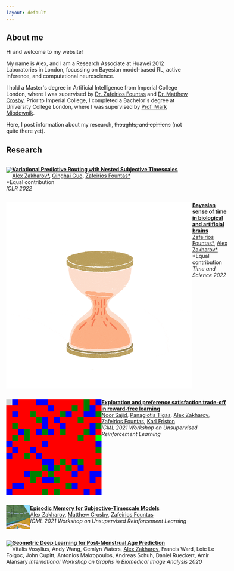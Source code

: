 ```yaml
---
layout: default
---
```


## About me

Hi and welcome to my website!

My name is Alex, and I am a Research Associate at Huawei 2012 Laboratories in London, focussing on Bayesian model-based RL, active inference, and computational neuroscience.

I hold a Master's degree in Artificial Intelligence from Imperial College London, where I was supervised by [Dr. Zafeirios Fountas](http://www.zfountas.com) and [Dr. Matthew Crosby](http://mdcrosby.com/). Prior to Imperial College, I completed a Bachelor's degree at University College London, where I was supervised by [Prof. Mark Miodownik](http://www.markmiodownik.net/).

Here, I post information about my research, ~~thoughts, and opinions~~ (not quite there yet).


## Research

<div style="float: left; width:600px;">
    <p style="float: left;"><img class="project_images" src="assets/img/vpr-gif.gif" style="vertical-align:middle; horizontal-align:left;"></p>
    <p>
      <a href="https://vpr-model.github.io/"><b>Variational Predictive Routing with Nested Subjective Timescales</b></a><br>
      <a href="{{site.url}}">Alex Zakharov*</a>, <a href="{{site.url}}">Qinghai Guo</a>, <a href="http://www.zfountas.com">Zafeirios Fountas*</a><br>
      *Equal contribution<br>
      <i>ICLR 2022</i>
    </p>
</div>

<br>

<div style="float: left; width:600px;">
    <p style="float: left;"><img class="project_images" src="assets/img/sand.gif" style="vertical-align:middle; horizontal-align:left;"></p>
    <p>
      <a href="https://arxiv.org/pdf/2201.05464"><b>Bayesian sense of time in biological and artificial brains</b></a><br>
      <a href="http://www.zfountas.com">Zafeirios Fountas*</a>, <a href="{{site.url}}">Alex Zakharov*</a> <br>
      *Equal contribution<br>
      <i>Time and Science 2022</i>
    </p>
</div>

<br>

<div style="float: left;width:600px;">
    <p style="float: left;"><img class="project_images" src="assets/img/explor.gif" style="vertical-align:middle; horizontal-align:left;"></p>
    <p>
      <a href="https://ucbtns.github.io/explore/index.html"><b>Exploration and preference satisfaction trade-off in reward-free learning</b></a><br>
      <a href="https://ucbtns.github.io/">Noor Sajid</a>, <a href="https://ptigas.com/">Panagiotis Tigas</a>, <a href="{{site.url}}">Alex Zakharov</a>, <a href="http://www.zfountas.com">Zafeirios Fountas</a>, <a href="https://scholar.google.com/citations?user=q_4u0aoAAAAJ&hl=en">Karl Friston</a><br>
      <i>ICML 2021 Workshop on Unsupervised Reinforcement Learning</i>
    </p>
</div>

<br>

<div style="float: left;width:600px;">
    <p style="float: left;"><img class="project_images" src="assets/img/stm2.gif" style="vertical-align:middle; horizontal-align:left;"></p>
    <p style="width:auto;">
      <a href="https://openreview.net/pdf?id=30lZDhrjonR"><b>Episodic Memory for Subjective-Timescale Models</b></a><br>
      <a href="{{site.url}}">Alex Zakharov</a>, <a href="http://mdcrosby.com/">Matthew Crosby</a>, <a href="http://www.zfountas.com">Zafeirios Fountas</a><br>
      <i>ICML 2021 Workshop on Unsupervised Reinforcement Learning</i>
    </p>
</div>

<br>

<div style="float: left;width:600px;">
    <p style="float: left;"><img class="project_images" src="assets/img/geobrain.gif" style="vertical-align:middle; horizontal-align:left;"></p>
    <p style="width:auto;">
      <a href="https://link.springer.com/chapter/10.1007/978-3-030-60365-6_17"><b>Geometric Deep Learning for Post-Menstrual Age Prediction</b></a><br>
      Vitalis Vosylius, Andy Wang, Cemlyn Waters, <a href="{{site.url}}">Alex Zakharov</a>, Francis Ward, Loic Le Folgoc, John Cupitt, Antonios Makropoulos, Andreas Schuh, Daniel Rueckert, Amir Alansary
      <i>International Workshop on Graphs in Biomedical Image Analysis 2020</i>
    </p>
</div>